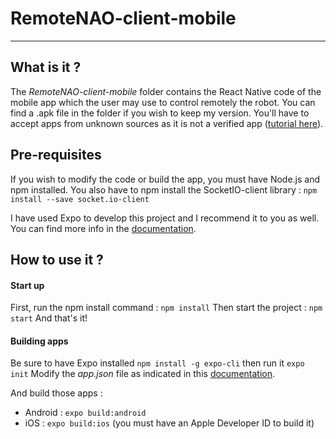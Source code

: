 # RemoteNAO-client-mobile
---

## What is it ?

The *RemoteNAO-client-mobile* folder contains the React Native code of the mobile app which the user may use to control remotely the robot.
You can find a .apk file in the folder if you wish to keep my version. You'll have to accept apps from unknown sources as it is not a verified app ([tutorial here](https://www.applivery.com/docs/troubleshooting/android-unknown-sources)).

## Pre-requisites

If you wish to modify the code or build the app, you must have Node.js and npm installed.
You also have to npm install the SocketIO-client library :
`npm install --save socket.io-client`

I have used Expo to develop this project and I recommend it to you as well. You can find more info in the [documentation](https://docs.expo.io/versions/latest/).


## How to use it ?

#### Start up

First, run the npm install command : `npm install`
Then start the project : `npm start`
And that's it!

#### Building apps

Be sure to have Expo installed `npm install -g expo-cli` then run it `expo init`
Modify the *app.json* file as indicated in this [documentation](https://docs.expo.io/versions/latest/distribution/building-standalone-apps/#2-configure-appjson).

And build those apps :
* Android : `expo build:android`
* iOS : `expo build:ios` (you must have an Apple Developer ID to build it)